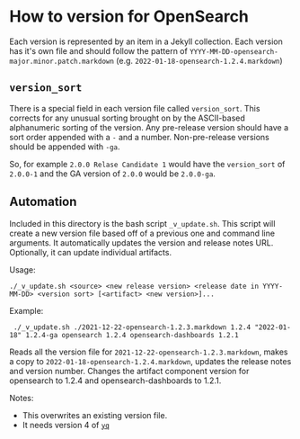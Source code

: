 # How to version for OpenSearch

Each version is represented by an item in a Jekyll collection. Each version has it's own file and should follow the pattern of `YYYY-MM-DD-opensearch-major.minor.patch.markdown` (e.g. `2022-01-18-opensearch-1.2.4.markdown`)

## `version_sort`

There is a special field in each version file called `version_sort`. This corrects for any unusual sorting brought on by the ASCII-based alphanumeric sorting of the version. Any pre-release version should have a sort order appended with a `-` and a number. Non-pre-release versions should be appended with `-ga`.

So, for example `2.0.0 Relase Candidate 1` would have the `version_sort` of `2.0.0-1` and the GA version of `2.0.0` would be `2.0.0-ga`.


## Automation

Included in this directory is the bash script `_v_update.sh`. This script will create a new version file based off of a previous one and command line arguments. It automatically updates the version and release notes URL. Optionally, it can update individual artifacts. 

Usage:

```shell
./_v_update.sh <source> <new release version> <release date in YYYY-MM-DD> <version sort> [<artifact> <new version>]...
```

Example:

```shell
 ./_v_update.sh ./2021-12-22-opensearch-1.2.3.markdown 1.2.4 "2022-01-18" 1.2.4-ga opensearch 1.2.4 opensearch-dashboards 1.2.1
```

Reads all the version file for `2021-12-22-opensearch-1.2.3.markdown`, makes a copy to `2022-01-18-opensearch-1.2.4.markdown`, updates the release notes and version number. Changes the artifact component version for opensearch to 1.2.4 and opensearch-dashboards to 1.2.1.


Notes:
- This overwrites an existing version file.
- It needs version 4 of [`yq`](https://mikefarah.gitbook.io/yq/) 
